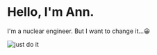 # Hello, I'm Ann.
I'm a nuclear engineer.
But I want to change it...😀

![just do it](https://autogear.ru/misc/i/gallery/56028/2462466.jpg)